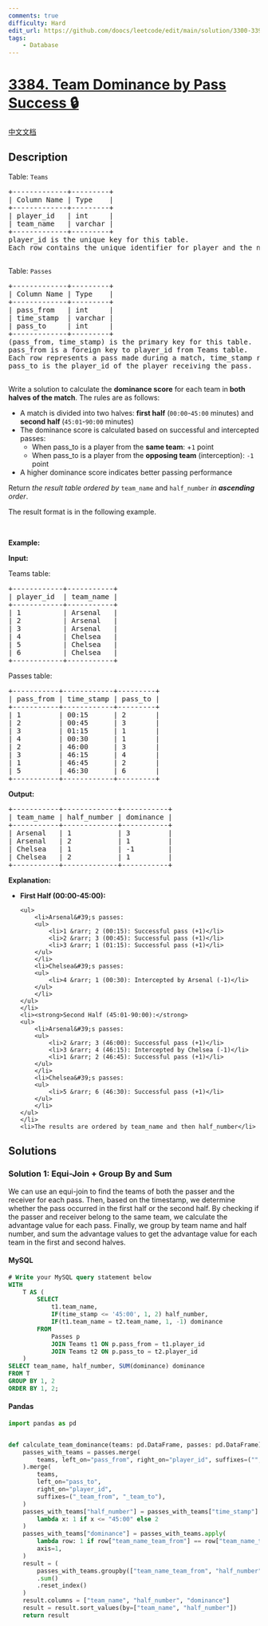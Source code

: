 ```yaml
---
comments: true
difficulty: Hard
edit_url: https://github.com/doocs/leetcode/edit/main/solution/3300-3399/3384.Team%20Dominance%20by%20Pass%20Success/README_EN.md
tags:
    - Database
---
```


<!-- problem:start -->

# [3384. Team Dominance by Pass Success 🔒](https://leetcode.com/problems/team-dominance-by-pass-success)

[中文文档](/solution/3300-3399/3384.Team%20Dominance%20by%20Pass%20Success/README.md)

## Description

<!-- description:start -->

<p>Table: <code>Teams</code></p>

<pre>
+-------------+---------+
| Column Name | Type    |
+-------------+---------+
| player_id   | int     |
| team_name   | varchar |
+-------------+---------+
player_id is the unique key for this table.
Each row contains the unique identifier for player and the name of one of the teams participating in that match.

</pre>

<p>Table: <code>Passes</code></p>

<pre>
+-------------+---------+
| Column Name | Type    |
+-------------+---------+
| pass_from   | int     |
| time_stamp  | varchar |
| pass_to     | int     |
+-------------+---------+
(pass_from, time_stamp) is the primary key for this table.
pass_from is a foreign key to player_id from Teams table.
Each row represents a pass made during a match, time_stamp represents the time in minutes (00:00-90:00) when the pass was made,
pass_to is the player_id of the player receiving the pass.

</pre>

<p>Write a solution to calculate the <strong>dominance score</strong> for each team in<strong> both halves of the match</strong>. The rules are as follows:</p>

<ul>
	<li>A match is divided into two halves: <strong>first half</strong> (<code>00:00</code>-<code><font face="monospace">45:00</font></code>&nbsp;minutes) and <strong>second half </strong>(<code>45:01</code>-<code>90:00</code> minutes)</li>
	<li>The dominance score is calculated based on successful and intercepted passes:
	<ul>
		<li>When pass_to is a player from the <strong>same team</strong>: +<code>1</code> point</li>
		<li>When pass_to is a player from the <strong>opposing team</strong> (interception): <code>-1</code> point</li>
	</ul>
	</li>
	<li>A higher dominance score indicates better passing performance</li>
</ul>

<p>Return <em>the result table ordered </em><em>by</em>&nbsp;<code>team_name</code> and&nbsp;<code>half_number</code> <em>in <strong>ascending</strong> order</em>.</p>

<p>The result format is in the following example.</p>

<p>&nbsp;</p>
<p><strong class="example">Example:</strong></p>

<div class="example-block">
<p><strong>Input:</strong></p>

<p>Teams table:</p>

<pre class="example-io">
+------------+-----------+
| player_id  | team_name |
+------------+-----------+
| 1          | Arsenal   |
| 2          | Arsenal   |
| 3          | Arsenal   |
| 4          | Chelsea   |
| 5          | Chelsea   |
| 6          | Chelsea   |
+------------+-----------+
</pre>

<p>Passes table:</p>

<pre class="example-io">
+-----------+------------+---------+
| pass_from | time_stamp | pass_to |
+-----------+------------+---------+
| 1         | 00:15      | 2       |
| 2         | 00:45      | 3       |
| 3         | 01:15      | 1       |
| 4         | 00:30      | 1       |
| 2         | 46:00      | 3       |
| 3         | 46:15      | 4       |
| 1         | 46:45      | 2       |
| 5         | 46:30      | 6       |
+-----------+------------+---------+
</pre>

<p><strong>Output:</strong></p>

<pre class="example-io">
+-----------+-------------+-----------+
| team_name | half_number | dominance |
+-----------+-------------+-----------+
| Arsenal   | 1           | 3         |
| Arsenal   | 2           | 1         |
| Chelsea   | 1           | -1        |
| Chelsea   | 2           | 1         |
+-----------+-------------+-----------+
</pre>

<p><strong>Explanation:</strong></p>

<ul>
	<li><strong>First Half (00:00-45:00):</strong>

    <ul>
    	<li>Arsenal&#39;s passes:
    	<ul>
    		<li>1 &rarr; 2 (00:15): Successful pass (+1)</li>
    		<li>2 &rarr; 3 (00:45): Successful pass (+1)</li>
    		<li>3 &rarr; 1 (01:15): Successful pass (+1)</li>
    	</ul>
    	</li>
    	<li>Chelsea&#39;s passes:
    	<ul>
    		<li>4 &rarr; 1 (00:30): Intercepted by Arsenal (-1)</li>
    	</ul>
    	</li>
    </ul>
    </li>
    <li><strong>Second Half (45:01-90:00):</strong>
    <ul>
    	<li>Arsenal&#39;s passes:
    	<ul>
    		<li>2 &rarr; 3 (46:00): Successful pass (+1)</li>
    		<li>3 &rarr; 4 (46:15): Intercepted by Chelsea (-1)</li>
    		<li>1 &rarr; 2 (46:45): Successful pass (+1)</li>
    	</ul>
    	</li>
    	<li>Chelsea&#39;s passes:
    	<ul>
    		<li>5 &rarr; 6 (46:30): Successful pass (+1)</li>
    	</ul>
    	</li>
    </ul>
    </li>
    <li>The results are ordered by team_name and then half_number</li>

</ul>
</div>

<!-- description:end -->

## Solutions

<!-- solution:start -->

### Solution 1: Equi-Join + Group By and Sum

We can use an equi-join to find the teams of both the passer and the receiver for each pass. Then, based on the timestamp, we determine whether the pass occurred in the first half or the second half. By checking if the passer and receiver belong to the same team, we calculate the advantage value for each pass. Finally, we group by team name and half number, and sum the advantage values to get the advantage value for each team in the first and second halves.

<!-- tabs:start -->

#### MySQL

```sql
# Write your MySQL query statement below
WITH
    T AS (
        SELECT
            t1.team_name,
            IF(time_stamp <= '45:00', 1, 2) half_number,
            IF(t1.team_name = t2.team_name, 1, -1) dominance
        FROM
            Passes p
            JOIN Teams t1 ON p.pass_from = t1.player_id
            JOIN Teams t2 ON p.pass_to = t2.player_id
    )
SELECT team_name, half_number, SUM(dominance) dominance
FROM T
GROUP BY 1, 2
ORDER BY 1, 2;
```

#### Pandas

```python
import pandas as pd


def calculate_team_dominance(teams: pd.DataFrame, passes: pd.DataFrame) -> pd.DataFrame:
    passes_with_teams = passes.merge(
        teams, left_on="pass_from", right_on="player_id", suffixes=("", "_team_from")
    ).merge(
        teams,
        left_on="pass_to",
        right_on="player_id",
        suffixes=("_team_from", "_team_to"),
    )
    passes_with_teams["half_number"] = passes_with_teams["time_stamp"].apply(
        lambda x: 1 if x <= "45:00" else 2
    )
    passes_with_teams["dominance"] = passes_with_teams.apply(
        lambda row: 1 if row["team_name_team_from"] == row["team_name_team_to"] else -1,
        axis=1,
    )
    result = (
        passes_with_teams.groupby(["team_name_team_from", "half_number"])["dominance"]
        .sum()
        .reset_index()
    )
    result.columns = ["team_name", "half_number", "dominance"]
    result = result.sort_values(by=["team_name", "half_number"])
    return result
```

<!-- tabs:end -->

<!-- solution:end -->

<!-- problem:end -->
